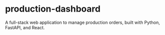 # production-dashboard
A full-stack web application to manage production orders, built with Python, FastAPI, and React.
